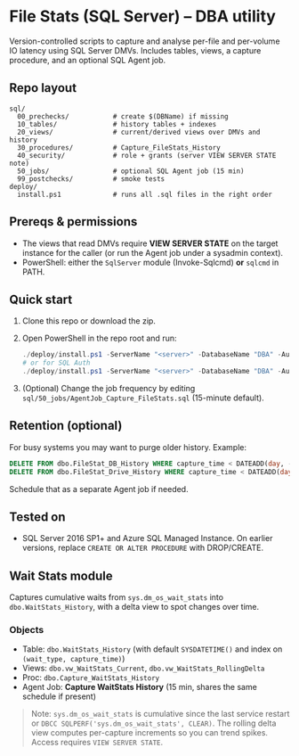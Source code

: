 # File Stats (SQL Server) – DBA utility

Version-controlled scripts to capture and analyse per-file and per-volume IO latency using SQL Server DMVs. Includes tables, views, a capture procedure, and an optional SQL Agent job.

## Repo layout

```
sql/
  00_prechecks/           # create $(DBName) if missing
  10_tables/              # history tables + indexes
  20_views/               # current/derived views over DMVs and history
  30_procedures/          # Capture_FileStats_History
  40_security/            # role + grants (server VIEW SERVER STATE note)
  50_jobs/                # optional SQL Agent job (15 min)
  99_postchecks/          # smoke tests
deploy/
  install.ps1             # runs all .sql files in the right order
```

## Prereqs & permissions

* The views that read DMVs require **VIEW SERVER STATE** on the target instance for the caller (or run the Agent job under a sysadmin context).
* PowerShell: either the `SqlServer` module (Invoke-Sqlcmd) **or** `sqlcmd` in PATH.

## Quick start

1. Clone this repo or download the zip.
2. Open PowerShell in the repo root and run:

   ```powershell
   ./deploy/install.ps1 -ServerName "<server>" -DatabaseName "DBA" -Auth Windows
   # or for SQL Auth
   ./deploy/install.ps1 -ServerName "<server>" -DatabaseName "DBA" -Auth Sql -SqlUser "sa" -SqlPassword "<pwd>"
   ```

3. (Optional) Change the job frequency by editing `sql/50_jobs/AgentJob_Capture_FileStats.sql` (15-minute default).

## Retention (optional)

For busy systems you may want to purge older history. Example:

```sql
DELETE FROM dbo.FileStat_DB_History WHERE capture_time < DATEADD(day, -90, SYSDATETIME());
DELETE FROM dbo.FileStat_Drive_History WHERE capture_time < DATEADD(day, -90, SYSDATETIME());
```

Schedule that as a separate Agent job if needed.

## Tested on

* SQL Server 2016 SP1+ and Azure SQL Managed Instance. On earlier versions, replace `CREATE OR ALTER PROCEDURE` with DROP/CREATE.



## Wait Stats module

Captures cumulative waits from `sys.dm_os_wait_stats` into `dbo.WaitStats_History`, with a delta view to spot changes over time.

### Objects
- Table: `dbo.WaitStats_History` (with default `SYSDATETIME()` and index on `(wait_type, capture_time)`)
- Views: `dbo.vw_WaitStats_Current`, `dbo.vw_WaitStats_RollingDelta`
- Proc: `dbo.Capture_WaitStats_History`
- Agent Job: **Capture WaitStats History** (15 min, shares the same schedule if present)

> Note: `sys.dm_os_wait_stats` is cumulative since the last service restart or `DBCC SQLPERF('sys.dm_os_wait_stats', CLEAR)`. The rolling delta view computes per-capture increments so you can trend spikes. Access requires `VIEW SERVER STATE`.
